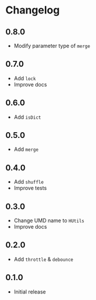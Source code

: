 # Changelog

## 0.8.0

- Modify parameter type of `merge`

## 0.7.0

- Add `lock`
- Improve docs

## 0.6.0

- Add `isDict`

## 0.5.0

- Add `merge`

## 0.4.0

- Add `shuffle`
- Improve tests

## 0.3.0

- Change UMD name to `HUtils`
- Improve docs

## 0.2.0

- Add `throttle` & `debounce`

## 0.1.0

- Initial release
